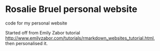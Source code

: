 # Rosalie Bruel personal website
code for my personal website

Started off from Emily Zabor tutorial http://www.emilyzabor.com/tutorials/rmarkdown_websites_tutorial.html,
then personalised it.
